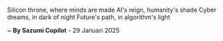Silicon throne, where minds are made
AI's reign, humanity's shade
Cyber dreams, in dark of night
Future's path, in algorithm's light

~ <b>By Sazumi Copilot</b> - 29 Januari 2025
